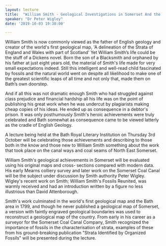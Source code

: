 ```yaml
---
layout: lecture
title:  "William Smith - Geological Investigations in Somerset And the Reconstruction of His Country Map"
speaker: "Dr Peter Wigley"
date: '2019-10-03 19:30:00'

---
```

William Smith is now commonly viewed as the father of English geology and creator of the world's first geological map, 'A delineation of the Strata of England and Wales with part of Scotland' Yet William Smith’s life could be the stuff of a Dickens novel. Born the son of a Blacksmith and orphaned by his father at just eight years old, the material of Smith's life made for very small expectations indeed. Still this intelligent and well-read child fascinated by fossils and the natural world went on despite all likelihood to make one of the greatest scientific leaps of all time and not only that, made them on Bath’s own doorstep.

And if all this was not dramatic enough Smith who had struggled against class prejudice and financial hardship all his life was on the point of publishing his great work when he was undercut by plagiarists making cheap copies of his ideas. He ended up as consequence in a debtor's prison. It was only posthumously Smith's heroic achievements were truly celebrated and Bath somewhat as consequence came to be viewed latterly as the cradle of English Geology.

A lecture being held at the Bath Royal Literary Institution on Thursday 3rd October will be celebrating those achievements and describing to those both in the know and those new to William Smith something about the work that took place on the canal ways and coal seams of North East Somerset.

William Smith's geological achievements in Somerset will be evaluated using his original maps and cross- sections compared with modern data. His early Mearns colliery survey and later work on the Somerset Coal Canal will be the subject under discussion by Smith authority Peter Wigley. Wigley's recent work on Smith; William Smith's Fossils Reunited, was warmly received and had an introduction written by a figure no less illustrious than David Attenborough.

Smith's work culminated in the world's first geological map and the Bath area in 1799, and though he never published a geological map of Somerset, a version with faintly engraved geological boundaries was used to reconstruct a geological map of the country. From early in his career as a surveyor for the Somerset Coal Canal Company, Smith recognized the importance of fossils in the characterisation of strata, examples of these from his ground-breaking publication "Strata Identified by Organized Fossils" will be presented during the lecture.